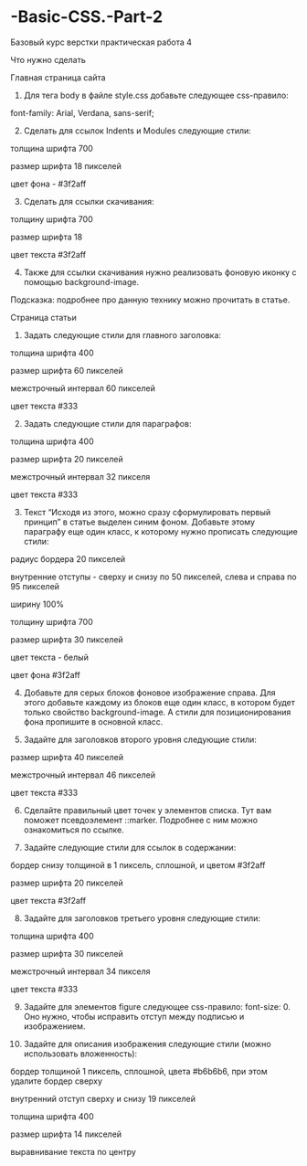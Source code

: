 # -Basic-CSS.-Part-2
Базовый курс верстки практическая работа 4


Что нужно сделать


Главная страница сайта
1. Для тега body в файле style.css добавьте следующее css-правило:

font-family: Arial, Verdana, sans-serif;

2. Сделать для ссылок Indents и Modules следующие стили:

толщина шрифта 700

размер шрифта 18 пикселей

цвет фона - #3f2aff

3. Сделать для ссылки скачивания:

толщину шрифта 700

размер шрифта 18

цвет текста #3f2aff

4. Также для ссылки скачивания нужно реализовать фоновую иконку с помощью background-image.

Подсказка: подробнее про данную технику можно прочитать в статье.



Страница статьи
1. Задать следующие стили для главного заголовка:

толщина шрифта 400

размер шрифта 60 пикселей

межстрочный интервал 60 пикселей

цвет текста #333

2. Задать следующие стили для параграфов:

толщина шрифта 400

размер шрифта 20 пикселей

межстрочный интервал 32 пикселя

цвет текста #333

3. Текст “Исходя из этого, можно сразу сформулировать первый принцип” в статье выделен синим фоном. Добавьте этому параграфу еще один класс, к которому нужно прописать следующие стили:

радиус бордера 20 пикселей

внутренние отступы - сверху и снизу по 50 пикселей, слева и справа по 95 пикселей

ширину 100%

толщину шрифта 700

размер шрифта 30 пикселей

цвет текста - белый

цвет фона #3f2aff

4. Добавьте для серых блоков фоновое изображение справа. Для этого добавьте каждому из блоков еще один класс, в котором будет только свойство background-image. А стили для позиционирования фона пропишите в основной класс.

5. Задайте для заголовков второго уровня следующие стили:

размер шрифта 40 пикселей

межстрочный интервал 46 пикселей

цвет текста #333

6. Сделайте правильный цвет точек у элементов списка. Тут вам поможет псевдоэлемент ::marker. Подробнее с ним можно ознакомиться по ссылке.

7. Задайте следующие стили для ссылок в содержании:

бордер снизу толщиной в 1 пиксель, сплошной, и цветом #3f2aff

размер шрифта 20 пикселей

цвет текста #3f2aff

8. Задайте для заголовков третьего уровня следующие стили:

толщина шрифта 400

размер шрифта 30 пикселей

межстрочный интервал 34 пикселя

цвет текста #333

9. Задайте для элементов figure следующее css-правило: font-size: 0. Оно нужно, чтобы исправить отступ между подписью и изображением.

10. Задайте для описания изображения следующие стили (можно использовать вложенность):

бордер толщиной 1 пиксель, сплошной, цвета #b6b6b6, при этом удалите бордер сверху

внутренний отступ сверху и снизу 19 пикселей

толщина шрифта 400

размер шрифта 14 пикселей

выравнивание текста по центру
